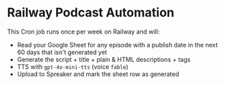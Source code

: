 # Railway Podcast Automation

This Cron job runs once per week on Railway and will:
- Read your Google Sheet for any episode with a publish date in the next 60 days that isn't generated yet
- Generate the script + title + plain & HTML descriptions + tags
- TTS with `gpt-4o-mini-tts` (voice `fable`)
- Upload to Spreaker and mark the sheet row as generated
